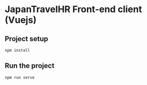 # JapanTravelHR Front-end client (Vuejs)

## Project setup
```
npm install
```

## Run the project
```
npm run serve
```
